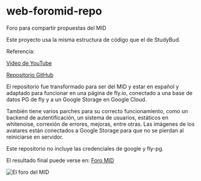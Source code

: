 # web-foromid-repo
Foro para compartir propuestas del MID

Este proyecto usa la misma estructura de código que el de StudyBud.

Referencia:

[Video de YouTube](https://www.youtube.com/watch?v=PtQiiknWUcI&t=10322s)

[Repositorio GitHub](https://github.com/divanov11/StudyBud/)

El repositorio fue transformado para ser del MID y estar en español y adaptado para funcionar en una página de fly.io, conectado a una base de datos PG de fly y a un Google Storage en Google Cloud.

También tiene varios parches para su correcto funcionamiento, como un backend de autentificación, un sistema de usuarios, estáticos en whitenoise, correxión de errores, mejoras, entre otras.
Las imágenes de los avatares están conectados a Google Storage para que no se pierdan al reiniciarse en servidor.

Este repositorio no incluye las credenciales de google y fly-pg.

El resultado final puede verse en: [Foro MID](https://foromid.fly.dev/)

![El foro del MID](https://github.com/pacokrapo/web-foromid-repo/blob/main/media/ForoMID.png)
